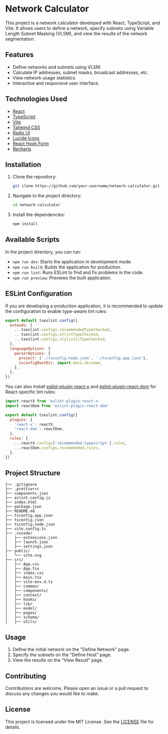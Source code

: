 # Network Calculator

This project is a network calculator developed with React, TypeScript, and Vite. It allows users to define a network, specify subnets using Variable Length Subnet Masking (VLSM), and view the results of the network segmentation.

## Features

- Define networks and subnets using VLSM.
- Calculate IP addresses, subnet masks, broadcast addresses, etc.
- View network usage statistics.
- Interactive and responsive user interface.

## Technologies Used

- [React](https://reactjs.org/)
- [TypeScript](https://www.typescriptlang.org/)
- [Vite](https://vitejs.dev/)
- [Tailwind CSS](https://tailwindcss.com/)
- [Radix UI](https://www.radix-ui.com/)
- [Lucide Icons](https://lucide.dev/)
- [React Hook Form](https://react-hook-form.com/)
- [Recharts](https://recharts.org/)

## Installation

1. Clone the repository:
   ```sh
   git clone https://github.com/your-username/network-calculator.git
   ```
2. Navigate to the project directory:
   ```sh
   cd network-calculator
   ```
3. Install the dependencies:
   ```sh
   npm install
   ```

## Available Scripts

In the project directory, you can run:

- `npm run dev`: Starts the application in development mode.
- `npm run build`: Builds the application for production.
- `npm run lint`: Runs ESLint to find and fix problems in the code.
- `npm run preview`: Previews the built application.

## ESLint Configuration

If you are developing a production application, it is recommended to update the configuration to enable type-aware lint rules:

```js
export default tseslint.config({
  extends: [
    ...tseslint.configs.recommendedTypeChecked,
    ...tseslint.configs.strictTypeChecked,
    ...tseslint.configs.stylisticTypeChecked,
  ],
  languageOptions: {
    parserOptions: {
      project: ['./tsconfig.node.json', './tsconfig.app.json'],
      tsconfigRootDir: import.meta.dirname,
    },
  },
})
```

You can also install [eslint-plugin-react-x](https://github.com/Rel1cx/eslint-react/tree/main/packages/plugins/eslint-plugin-react-x) and [eslint-plugin-react-dom](https://github.com/Rel1cx/eslint-react/tree/main/packages/plugins/eslint-plugin-react-dom) for React-specific lint rules:

```js
import reactX from 'eslint-plugin-react-x'
import reactDom from 'eslint-plugin-react-dom'

export default tseslint.config({
  plugins: {
    'react-x': reactX,
    'react-dom': reactDom,
  },
  rules: {
    ...reactX.configs['recommended-typescript'].rules,
    ...reactDom.configs.recommended.rules,
  },
})
```

## Project Structure

```
├── .gitignore
├── .prettierrc
├── components.json
├── eslint.config.js
├── index.html
├── package.json
├── README.md
├── tsconfig.app.json
├── tsconfig.json
├── tsconfig.node.json
├── vite.config.ts
├── .vscode/
│   ├── extensions.json
│   ├── launch.json
│   ├── settings.json
├── public/
│   └── vite.svg
├── src/
│   ├── App.css
│   ├── App.tsx
│   ├── index.css
│   ├── main.tsx
│   ├── vite-env.d.ts
│   ├── common/
│   ├── components/
│   ├── context/
│   ├── hooks/
│   ├── lib/
│   ├── model/
│   ├── pages/
│   ├── schema/
│   ├── utils/
```

## Usage

1. Define the initial network on the "Define Network" page.
2. Specify the subnets on the "Define Host" page.
3. View the results on the "View Result" page.

## Contributing

Contributions are welcome. Please open an issue or a pull request to discuss any changes you would like to make.

## License

This project is licensed under the MIT License. See the [LICENSE](LICENSE) file for details.